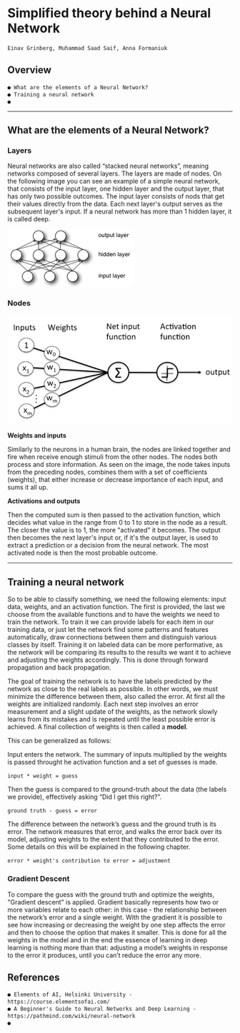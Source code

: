 # Simplified theory behind a Neural Network

```
Einav Grinberg, Muhammad Saad Saif, Anna Formaniuk
```

## Overview

```
● What are the elements of a Neural Network?
● Training a neural network
●

```
---

## What are the elements of a Neural Network?

### Layers

Neural networks are also called “stacked neural networks”, meaning networks composed of several layers. The layers are made of nodes. On the following image you can see an example of a simple neural network, that consists of the input layer, one hidden layer and the output layer, that has only two possible outcomes. The input layer consists of nods that get their values directly from the data. Each next layer's output serves as the subsequent layer's input.
If a neural network has more than 1 hidden layer, it is called deep.

!["Simple network" image](./images/mlp.png "source: A Beginner's Guide to Neural Networks and Deep Learning")

### Nodes

!["Node" image](./images/perceptron_node.png "source: A Beginner's Guide to Neural Networks and Deep Learning")

**Weights and inputs**

Similarly to the neurons in a human brain, the nodes are linked together and fire when receive enough stimuli from the other nodes. The nodes both process and store information. As seen on the image, the node takes inputs from the preceding nodes, combines them with a set of coefficients (weights), that either increase or decrease importance of each input, and sums it all up. 

**Activations and outputs**

Then the computed sum is then passed to the activation function, which decides what value in the range from 0 to 1 to store in the node as a result. The closer the value is to 1, the more "activated" it becomes.
The output then becomes the next layer's input or, if it's the output layer, is used to extract a prediction or a decision from the neural network. The most activated node is then the most probable outcome.

---

## Training a neural network

So to be able to classify something, we need the following elements: input data, weights, and an activation function. The first is provided, the last we choose from the available functions and to have the weights we need to train the network. To train it we can provide labels for each item in our training data, or just let the network find some patterns and features automatically, draw connections between them and distinguish various classes by itself. Training it on labeled data can be more performative, as the network will be comparing its results to the results we want it to achieve and adjusting the weights accordingly. This is done through forward propagation and back propagation.

The goal of training the network is to have the labels predicted by the network as close to the real labels as possible. In other words, we must minimize the difference between them, also called the error.
At first all the weights are initialized randomly. Each next step involves an error measurement and a slight update of the weights, as the network slowly learns from its mistakes and is repeated until the least possible error is achieved. A final collection of weights is then called a **model**.

This can be generalized as follows:

Input enters the network. The summary of inputs multiplied by the weights is passed throught he activation function and a set of guesses is made.

```
input * weight = guess
```

Then the guess is compared to the ground-truth about the data (the labels we provide), effectively asking “Did I get this right?”. 

```
ground truth - guess = error
```

The difference between the network’s guess and the ground truth is its error. The network measures that error, and walks the error back over its model, adjusting weights to the extent that they contributed to the error. Some details on this will be explained in the following chapter.

```
error * weight's contribution to error = adjustment
```

### Gradient Descent

To compare the guess with the ground truth and optimize the weights, "Gradient descent" is applied. Gradient basically represents how two or more variables relate to each other: in this case - the relationship between the network’s error and a single weight. With the gradient it is possible to see how increasing or decreasing the weight by one step affects the error and then to choose the option that makes it smaller. This is done for all the weights in the model and in the end the essence of learning in deep learning is nothing more than that: adjusting a model’s weights in response to the error it produces, until you can’t reduce the error any more.

## References

```
● Elements of AI, Helsinki University - https://course.elementsofai.com/
● A Beginner's Guide to Neural Networks and Deep Learning -
https://pathmind.com/wiki/neural-network
● 
```